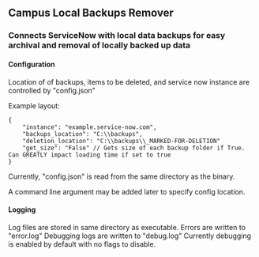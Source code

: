 ## Campus Local Backups Remover
### Connects ServiceNow with local data backups for easy archival and removal of locally backed up data

#### Configuration
Location of of backups, items to be deleted, and service now instance are controlled by "config.json"

Example layout:
```
{
    "instance": "example.service-now.com",
    "backups_location": "C:\\backups",
    "deletion_location": "C:\\backups\\_MARKED-FOR-DELETION"
    "get_size": "False" // Gets size of each backup folder if True. Can GREATLY impact loading time if set to true
}
```

Currently, "config.json" is read from the same directory as the binary.

A command line argument may be added later to specify config location.

#### Logging
Log files are stored in same directory as executable.
Errors are written to "error.log"
Debugging logs are written to "debug.log"
Currently debugging is enabled by default with no flags to disable.